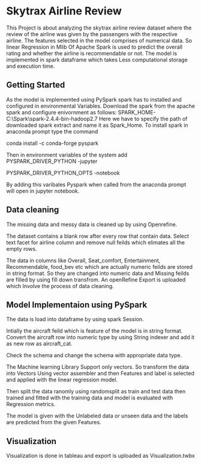 # Skytrax Airline Review
This Project is about analyzing the skytrax airline review dataset where the review of the airline was given by the passengers with the respective airline. The features selected in the model comprises of numerical data. So linear Regression in Mlib Of Apache Spark is used to predict the overall rating and whether the airline is recommendable or not. The model is implemented in spark dataframe which takes Less computational storage and execution time.

## Getting Started
As the model is implememted using PySpark spark has to installed and configured in environmental Variables. Download the spark from the apache spark and configure enivornment as follows:
 SPARK_HOME- C:\Spark\spark-2.4.4-bin-hadoop2.7
 Here we have to specify the path of downloaded spark extract and name it as Spark_Home.
To install spark in anaconda prompt type the command 

conda install -c conda-forge pyspark

Then in environment variables of the system add
PYSPARK_DRIVER_PYTHON -jupyter


PYSPARK_DRIVER_PYTHON_OPTS -notebook

By adding this varibales Pyspark when called from the anaconda prompt will open in jupyter notebook.


## Data cleaning
 The missing data and messy data is cleaned up by using Openrefine.
 
 The dataset contains a blank row after every row that contain data. Select text facet for airline column and remove null feilds which elimates all the empty rows.
 
 The data in columns like Overall, Seat_comfort, Entertainment, Recommendable, food_bev etc which are actually numeric feilds are stored in string format. So they are changed into numeric data and Missing feilds are filled by using fill down transfrom. An openRefine Export is uploaded which Involve the process of data cleaning.
 
 
 ## Model Implementaion using PySpark
 
 The data is load into dataframe by using spark Session.
 
 
 Intially the aircraft feild which is feature of the model is in string format. Convert the aircraft row into numeric type by using String indexer and add it as new row as aircraft_cat.
 
 Check the schema and change the schema with appropriate data type.
 
 The Machine learning Library Support only vectors. So transform the data into Vectors Using vector assembler and then Features and label is selected and applied with the linear regression model.
 
 
 Then split the data ranomly using randomsplit as train and test data then trained and fitted with the training data and model is evaluated with Regression metrics.
 
 
The model is given with the Unlabeled data or unseen data and the labels are predicted from the given Features.


## Visualization
Visualization is done in tableau and export is uploaded as Visualization.twbx
